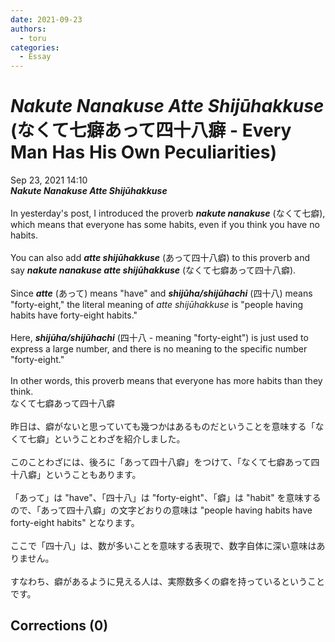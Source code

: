 ```yaml
---
date: 2021-09-23
authors:
  - toru
categories:
  - Essay
---
```


<h1 id="subject_show"><strong><em>Nakute Nanakuse Atte Shijūhakkuse</strong></em> (なくて七癖あって四十八癖 - Every Man Has His Own Peculiarities)</h1>
<div class="date">Sep 23, 2021 14:10</div>
<div id="post"><div id="body_show_ori">
<strong><em>Nakute Nanakuse Atte Shijūhakkuse</strong></em><br/><br/>In yesterday's post, I introduced the proverb <strong><em>nakute nanakuse</em></strong> (なくて七癖), which means that everyone has some habits, even if you think you have no habits.<br/><br/>You can also add <strong><em>atte shijūhakkuse</em></strong> (あって四十八癖) to this proverb and say <strong><em>nakute nanakuse atte shijūhakkuse</em></strong> (なくて七癖あって四十八癖).<br/><br/>Since <strong><em>atte</em></strong> (あって) means "have" and <strong><em>shijūha/shijūhachi</em></strong> (四十八) means "forty-eight," the literal meaning of <em>atte shijūhakkuse</em> is "people having habits have forty-eight habits."<br/><br/>Here, <strong><em>shijūha/shijūhachi</em></strong> (四十八 - meaning "forty-eight") is just used to express a large number, and there is no meaning to the specific number "forty-eight."<br/><br/>In other words, this proverb means that everyone has more habits than they think.
</div></div>

<!-- more -->

<div id="post_ja"><div id="body_show_mo">
なくて七癖あって四十八癖<br/><br/>昨日は、癖がないと思っていても幾つかはあるものだということを意味する「なくて七癖」ということわざを紹介しました。<br/><br/>このことわざには、後ろに「あって四十八癖」をつけて、「なくて七癖あって四十八癖」ということもあります。<br/><br/>「あって」は "have"、「四十八」は "forty-eight"、「癖」は "habit" を意味するので、「あって四十八癖」の文字どおりの意味は "people having habits have forty-eight habits" となります。<br/><br/>ここで「四十八」は、数が多いことを意味する表現で、数字自体に深い意味はありません。<br/><br/>すなわち、癖があるように見える人は、実際数多くの癖を持っているということです。
</div></div>

## Corrections (0)
